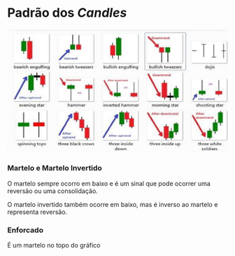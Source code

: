 # Padrão dos *Candles*

![Padrão dos candles](https://raw.githubusercontent.com/danilomartinelli/notebook/master/static/maxresdefault.jpg)
### Martelo e Martelo Invertido
O martelo sempre ocorro em baixo e é um sinal que pode ocorrer uma reversão ou uma consolidação.

O martelo invertido também ocorre em baixo, mas é inverso ao martelo e representa reversão.

### Enforcado
É um martelo no topo do gráfico
<!--stackedit_data:
eyJoaXN0b3J5IjpbMjI5MzQxOTMxLDEzMjcwMDc0ODMsNjgyMz
g1NzU3XX0=
-->